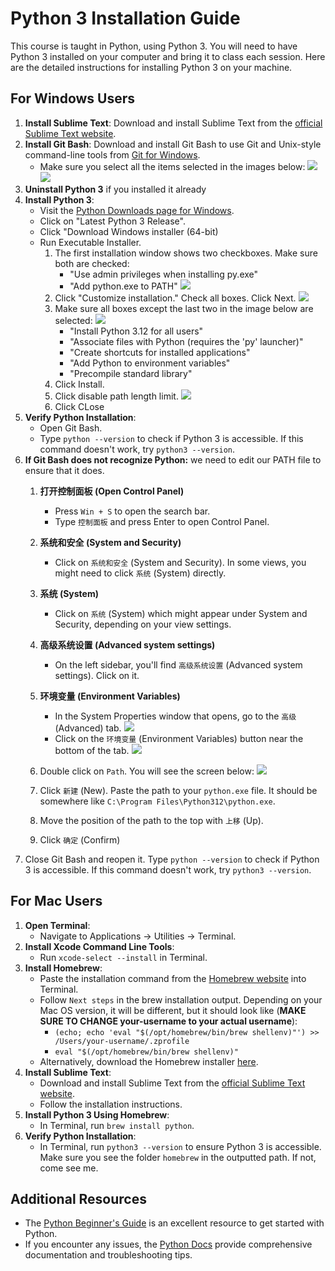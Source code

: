 # Python 3 Installation Guide

This course is taught in Python, using Python 3. You will need to have Python 3 installed on your computer and bring it to class each session. Here are the detailed instructions for installing Python 3 on your machine.

## For Windows Users

1. **Install Sublime Text**: Download and install Sublime Text from the [official Sublime Text website](https://www.sublimetext.com).
2. **Install Git Bash**: Download and install Git Bash to use Git and Unix-style command-line tools from [Git for Windows](https://gitforwindows.org).
   - Make sure you select all the items selected in the images below:
   ![](figures/gitbash_1.png)
   ![](figures/gitbash_2.png)
4. **Uninstall Python 3** if you installed it already
5. **Install Python 3**:
   - Visit the [Python Downloads page for Windows](https://www.python.org/downloads/windows/).
   - Click on "Latest Python 3 Release".
   - Click "Download Windows installer (64-bit)
   - Run Executable Installer.
      1. The first installation window shows two checkboxes. Make sure both are checked:
          - "Use admin privileges when installing py.exe"
          - "Add python.exe to PATH"
      ![](figures/python_1.png)
      2. Click "Customize installation." Check all boxes. Click Next.
      ![](figures/python_2.png)
      3. Make sure all boxes except the last two in the image below are selected:
      ![](figures/python_3.png)
          - "Install Python 3.12 for all users"
          - "Associate files with Python (requires the 'py' launcher)"
          - "Create shortcuts for installed applications"
          - "Add Python to environment variables"
          - "Precompile standard library"
      4. Click Install.
      5. Click disable path length limit.
      ![](figures/python_4.png)
      6. Click CLose
6. **Verify Python Installation**:
   - Open Git Bash.
   - Type `python --version` to check if Python 3 is accessible. If this command doesn't work, try `python3 --version`.
7. **If Git Bash does not recognize Python:** we need to edit our PATH file to ensure that it does.
   1. **打开控制面板 (Open Control Panel)**
      - Press `Win + S` to open the search bar.
      - Type `控制面板` and press Enter to open Control Panel.

   2. **系统和安全 (System and Security)**
      - Click on `系统和安全` (System and Security). In some views, you might need to click `系统` (System) directly.

   3. **系统 (System)**
      - Click on `系统` (System) which might appear under System and Security, depending on your view settings.

   4. **高级系统设置 (Advanced system settings)**
      - On the left sidebar, you'll find `高级系统设置` (Advanced system settings). Click on it.
   5. **环境变量 (Environment Variables)**
      - In the System Properties window that opens, go to the `高级` (Advanced) tab.
      ![](figures/path_1.png)
      - Click on the `环境变量` (Environment Variables) button near the bottom of the tab.
      ![](figures/path_2.png)
   6. Double click on `Path`. You will see the screen below:
      ![](figures/path_3.png)
   7. Click `新建` (New). Paste the path to your `python.exe` file. It should be somewhere like `C:\Program Files\Python312\python.exe`.
   8. Move the position of the path to the top with `上移` (Up).
   9. Click `确定` (Confirm)
8. Close Git Bash and reopen it. Type `python --version` to check if Python 3 is accessible. If this command doesn't work, try `python3 --version`.

## For Mac Users

1. **Open Terminal**:
   - Navigate to Applications → Utilities → Terminal.
2. **Install Xcode Command Line Tools**:
   - Run `xcode-select --install` in Terminal.
3. **Install Homebrew**:
   - Paste the installation command from the [Homebrew website](https://brew.sh) into Terminal.
   - Follow `Next steps` in the brew installation output. Depending on your Mac OS version, it will be different, but it should look like (**MAKE SURE TO CHANGE your-username to your actual username**):
        - `(echo; echo 'eval "$(/opt/homebrew/bin/brew shellenv)"') >> /Users/your-username/.zprofile`
        - `eval "$(/opt/homebrew/bin/brew shellenv)"`
   - Alternatively, download the Homebrew installer [here](https://github.com/Homebrew/brew/releases/tag/4.3.6).
4. **Install Sublime Text**:
   - Download and install Sublime Text from the [official Sublime Text website](https://www.sublimetext.com).
   - Follow the installation instructions.
5. **Install Python 3 Using Homebrew**:
   - In Terminal, run `brew install python`.
6. **Verify Python Installation**:
   - In Terminal, run `python3 --version` to ensure Python 3 is accessible. Make sure you see the folder `homebrew` in the outputted path. If not, come see me.

## Additional Resources

- The [Python Beginner's Guide](https://wiki.python.org/moin/BeginnersGuide) is an excellent resource to get started with Python.
- If you encounter any issues, the [Python Docs](https://docs.python.org/3/) provide comprehensive documentation and troubleshooting tips.
